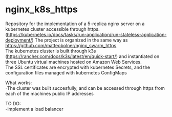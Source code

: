 # nginx_k8s_https

Repository for the implementation of a 5-replica nginx server on a kubernetes cluster accessible through https. (https://kubernetes.io/docs/tasks/run-application/run-stateless-application-deployment/) 
The project is organized in the same way as https://github.com/matteobolner/nginx_swarm_https  
The kubernetes cluster is built through k3s (https://rancher.com/docs/k3s/latest/en/quick-start/) and instantiated on three Ubuntu virtual machines hosted on Amazon Web Services.  
The SSL certificates are encrypted with kubernetes Secrets, and the configuration files managed with kubernetes ConfigMaps

What works:  
-The cluster was built succesfully, and can be accessed through https from each of the machines public IP addresses  

TO DO:  
-implement a load balancer
